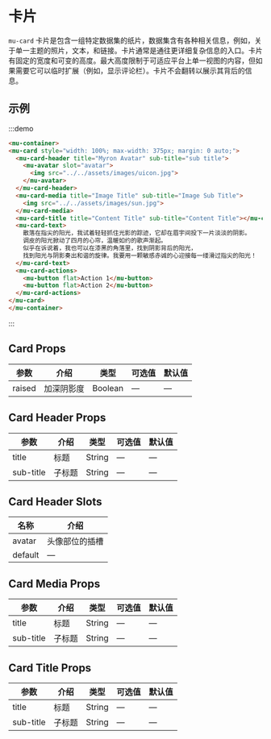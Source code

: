 # 卡片

`mu-card` 卡片是包含一组特定数据集的纸片，数据集含有各种相关信息，例如，关于单一主题的照片，文本，和链接。卡片通常是通往更详细复杂信息的入口。卡片有固定的宽度和可变的高度。最大高度限制于可适应平台上单一视图的内容，但如果需要它可以临时扩展（例如，显示评论栏）。卡片不会翻转以展示其背后的信息。


## 示例

:::demo
```html
<mu-container>
<mu-card style="width: 100%; max-width: 375px; margin: 0 auto;">
  <mu-card-header title="Myron Avatar" sub-title="sub title">
    <mu-avatar slot="avatar">
      <img src="../../assets/images/uicon.jpg">
    </mu-avatar>
  </mu-card-header>
  <mu-card-media title="Image Title" sub-title="Image Sub Title">
    <img src="../../assets/images/sun.jpg">
  </mu-card-media>
  <mu-card-title title="Content Title" sub-title="Content Title"></mu-card-title>
  <mu-card-text>
    散落在指尖的阳光，我试着轻轻抓住光影的踪迹，它却在眉宇间投下一片淡淡的阴影。
    调皮的阳光掀动了四月的心帘，温暖如约的歌声渐起。
    似乎在诉说着，我也可以在漆黑的角落里，找到阴影背后的阳光，
    找到阳光与阴影奏出和谐的旋律。我要用一颗敏感赤诚的心迎接每一缕滑过指尖的阳光！
  </mu-card-text>
  <mu-card-actions>
    <mu-button flat>Action 1</mu-button>
    <mu-button flat>Action 2</mu-button>
  </mu-card-actions>
</mu-card>
</mu-container>
```
:::

## Card Props

| 参数 | 介绍 | 类型 | 可选值 | 默认值 |
|------|------|------|------|------|
| raised | 加深阴影度 | Boolean | — | — |

## Card Header Props

| 参数 | 介绍 | 类型 | 可选值 | 默认值 |
|------|------|------|------|------|
| title | 标题 | String | — | — |
| sub-title | 子标题 | String | — | — |

## Card Header Slots

| 名称 | 介绍 |
|------|------|
| avatar | 头像部位的插槽 |
| default | — |

## Card Media Props

| 参数 | 介绍 | 类型 | 可选值 | 默认值 |
|------|------|------|------|------|
| title | 标题 | String | — | — |
| sub-title | 子标题 | String | — | — |

## Card Title Props

| 参数 | 介绍 | 类型 | 可选值 | 默认值 |
|------|------|------|------|------|
| title | 标题 | String | — | — |
| sub-title | 子标题 | String | — | — |
